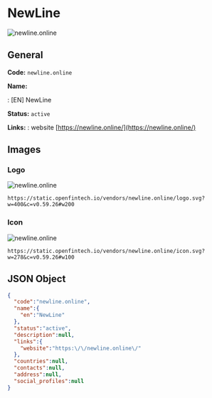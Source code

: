 
# NewLine 
![newline.online](https://static.openfintech.io/vendors/newline.online/logo.svg?w=400&c=v0.59.26#w200)  

## General 
 
**Code:** `newline.online` 
 
**Name:** 
 
:	[EN] NewLine 
 
**Status:** `active` 
 
**Links:** 
: website [https://newline.online/](https://newline.online/) 
 

## Images 

### Logo 
 
![newline.online](https://static.openfintech.io/vendors/newline.online/logo.svg?w=400&c=v0.59.26#w200)  

```
https://static.openfintech.io/vendors/newline.online/logo.svg?w=400&c=v0.59.26#w200
```  

### Icon 
 
![newline.online](https://static.openfintech.io/vendors/newline.online/icon.svg?w=278&c=v0.59.26#w100)  

```
https://static.openfintech.io/vendors/newline.online/icon.svg?w=278&c=v0.59.26#w100
```  

## JSON Object 

```json
{
  "code":"newline.online",
  "name":{
    "en":"NewLine"
  },
  "status":"active",
  "description":null,
  "links":{
    "website":"https:\/\/newline.online\/"
  },
  "countries":null,
  "contacts":null,
  "address":null,
  "social_profiles":null
}
```  
